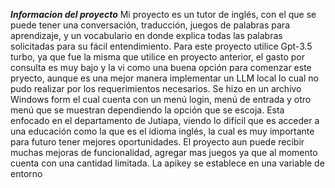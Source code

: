 ***Informacion del proyecto***
Mi proyecto es un tutor de inglés, con el que se puede tener una conversación, traducción, juegos de palabras para aprendizaje, y un vocabulario en donde explica todas las palabras solicitadas para su fácil entendimiento.
Para este proyecto utilice Gpt-3.5 turbo, ya que fue la misma que utilice en proyecto anterior, el gasto por consulta es muy bajo y la vi como una buena opción para comenzar este pryecto, aunque es una mejor manera implementar un LLM local lo cual no pudo realizar por los requerimientos necesarios.
Se hizo en un archivo Windows form el cual cuenta con un menú login, menú de entrada y otro menú que se muestran dependiendo la opción que se escoja.
Esta enfocado en el departamento de Jutiapa, viendo lo difícil que es acceder a una educación como la que es el idioma inglés, la cual es muy importante para futuro tener mejores oportunidades.
El proyecto aun puede recibir muchas mejoras de funcionalidad, agregar mas juegos ya que al momento cuenta con una cantidad limitada.
La apikey se establece en una variable de entorno 

